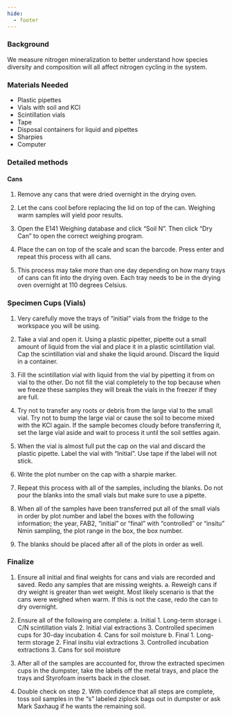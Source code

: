 ```yaml
---
hide:
  - footer
---
```


### Background 
We measure nitrogen mineralization to better understand how species diversity and composition will all affect nitrogen cycling in the system. 

### Materials Needed
- Plastic pipettes						
- Vials with soil and KCl
- Scintillation vials						
- Tape
- Disposal containers for liquid and pipettes 			
- Sharpies
- Computer						

### Detailed methods
#### Cans
1)	Remove any cans that were dried overnight in the drying oven. 

2)	Let the cans cool before replacing the lid on top of the can. Weighing warm samples will yield poor results.

3)	Open the E141 Weighing database and click “Soil N”. Then click “Dry Can” to open the correct weighing program.

4)	Place the can on top of the scale and scan the barcode. Press enter and repeat this process with all cans.

5)	This process may take more than one day depending on how many trays of cans can fit into the drying oven. Each tray needs to be in the drying oven overnight at 110 degrees Celsius. 

### Specimen Cups (Vials)
1)	Very carefully move the trays of “initial” vials from the fridge to the workspace you will be using. 

2)	Take a vial and open it. Using a plastic pipetter, pipette out a small amount of liquid from the vial and place it in a plastic scintillation vial. Cap the scintillation vial and shake the liquid around. Discard the liquid in a container.

3)	Fill the scintillation vial with liquid from the vial by pipetting it from on vial to the other. Do not fill the vial completely to the top because when we freeze these samples they will break the vials in the freezer if they are full.

4)	Try not to transfer any roots or debris from the large vial to the small vial. Try not to bump the large vial or cause the soil to become mixed with the KCl again. If the sample becomes cloudy before transferring it, set the large vial aside and wait to process it until the soil settles again. 

5)	When the vial is almost full put the cap on the vial and discard the plastic pipette. Label the vial with “Initial”.  Use tape if the label will not stick.

6)	Write the plot number on the cap with a sharpie marker. 

7)	Repeat this process with all of the samples, including the blanks. Do not pour the blanks into the small vials but make sure to use a pipette. 

8)	When all of the samples have been transferred put all of the small vials in order by plot number and label the boxes with the following information; the year, FAB2, “initial” or “final” with “controlled” or  “insitu” Nmin sampling, the plot range in the box, the box number.

9)	The blanks should be placed after all of the plots in order as well. 

### Finalize
1)	Ensure all initial and final weights for cans and vials are recorded and saved. Redo any samples that are missing weights. 
    a.	Reweigh cans if dry weight is greater than wet weight. Most likely scenario is that the cans were weighed when warm. If this is not the case, redo the can to dry overnight. 

2)	Ensure all of the following are complete:
    a. Initial
        1. Long-term storage
            i. C/N scintillation vials
        2. Initial vial extractions
        3. Controlled specimen cups for 30-day incubation
        4. Cans for soil moisture
    b. Final
        1. Long-term storage
        2. Final insitu vial extractions
        3. Controlled incubation extractions
        3. Cans for soil moisture

3)	After all of the samples are accounted for, throw the extracted specimen cups in the dumpster, take the labels off the metal trays, and place the trays and Styrofoam inserts back in the closet.

4)	Double check on step 2. With confidence that all steps are complete, toss soil samples in the “s” labeled ziplock bags out in dumpster or ask Mark Saxhaug if he wants the remaining soil.
